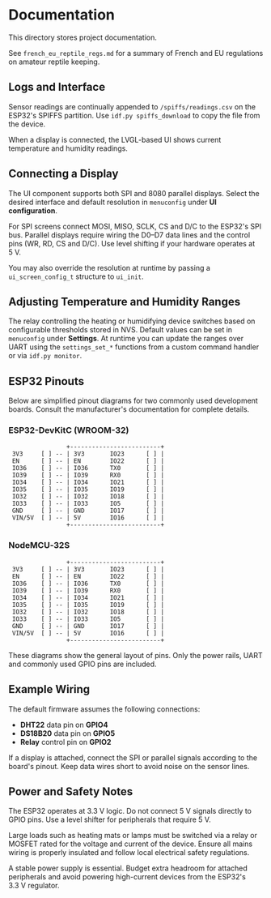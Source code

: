 # Documentation

This directory stores project documentation.

See `french_eu_reptile_regs.md` for a summary of French and EU regulations on amateur reptile keeping.

## Logs and Interface

Sensor readings are continually appended to `/spiffs/readings.csv` on the
ESP32's SPIFFS partition. Use `idf.py spiffs_download` to copy the file from the
device.

When a display is connected, the LVGL-based UI shows current temperature and
humidity readings.

## Connecting a Display

The UI component supports both SPI and 8080 parallel displays. Select the
desired interface and default resolution in `menuconfig` under **UI
configuration**.

For SPI screens connect MOSI, MISO, SCLK, CS and D/C to the ESP32's SPI bus.
Parallel displays require wiring the D0–D7 data lines and the control pins
(WR, RD, CS and D/C). Use level shifting if your hardware operates at 5 V.

You may also override the resolution at runtime by passing a
`ui_screen_config_t` structure to `ui_init`.

## Adjusting Temperature and Humidity Ranges

The relay controlling the heating or humidifying device switches based on
configurable thresholds stored in NVS. Default values can be set in
`menuconfig` under **Settings**. At runtime you can update the ranges over
UART using the `settings_set_*` functions from a custom command handler or
via `idf.py monitor`.

## ESP32 Pinouts

Below are simplified pinout diagrams for two commonly used development boards. Consult the manufacturer's documentation for complete details.

### ESP32-DevKitC (WROOM-32)

```
                +-------------------------+
 3V3     [ ] -- | 3V3       IO23      [ ] |
 EN      [ ] -- | EN        IO22      [ ] |
 IO36    [ ] -- | IO36      TX0       [ ] |
 IO39    [ ] -- | IO39      RX0       [ ] |
 IO34    [ ] -- | IO34      IO21      [ ] |
 IO35    [ ] -- | IO35      IO19      [ ] |
 IO32    [ ] -- | IO32      IO18      [ ] |
 IO33    [ ] -- | IO33      IO5       [ ] |
 GND     [ ] -- | GND       IO17      [ ] |
 VIN/5V  [ ] -- | 5V        IO16      [ ] |
                +-------------------------+
```

### NodeMCU‑32S

```
                +-------------------------+
 3V3     [ ] -- | 3V3       IO23      [ ] |
 EN      [ ] -- | EN        IO22      [ ] |
 IO36    [ ] -- | IO36      TX0       [ ] |
 IO39    [ ] -- | IO39      RX0       [ ] |
 IO34    [ ] -- | IO34      IO21      [ ] |
 IO35    [ ] -- | IO35      IO19      [ ] |
 IO32    [ ] -- | IO32      IO18      [ ] |
 IO33    [ ] -- | IO33      IO5       [ ] |
 GND     [ ] -- | GND       IO17      [ ] |
 VIN/5V  [ ] -- | 5V        IO16      [ ] |
                +-------------------------+
```

These diagrams show the general layout of pins. Only the power rails, UART and commonly used GPIO pins are included.

## Example Wiring

The default firmware assumes the following connections:

- **DHT22** data pin on **GPIO4**
- **DS18B20** data pin on **GPIO5**
- **Relay** control pin on **GPIO2**

If a display is attached, connect the SPI or parallel signals according to the board's pinout. Keep data wires short to avoid noise on the sensor lines.

## Power and Safety Notes

The ESP32 operates at 3.3 V logic. Do not connect 5 V signals directly to GPIO pins. Use a level shifter for peripherals that require 5 V.

Large loads such as heating mats or lamps must be switched via a relay or MOSFET rated for the voltage and current of the device. Ensure all mains wiring is properly insulated and follow local electrical safety regulations.

A stable power supply is essential. Budget extra headroom for attached peripherals and avoid powering high-current devices from the ESP32's 3.3 V regulator.
